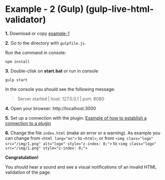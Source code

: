 # Example - 2 (Gulp) (gulp-live-html-validator)

**1.** Download or copy [example-1](https://github.com/Yuriy-Svetlov/gulp-live-html-validator/tree/main/documentation/examples/2)

**2.** Go to the directory with `gulpfile.js`.

Run the command in console: 

```shell
npm install
```

**3.** Double-clisk on **start.bat** or run in console 

```shell
gulp start
```
In the console you should see the following message:

> Server started | host: 127.0.0.1 | port: 8080


**4.** 
Open your browser: http://localhost:3000


**5.** Set up a connection with the plugin. [Example of how to establish a connection to a plugin](https://github.com/Yuriy-Svetlov/live-html-validator/tree/main/documentation/examples/%D1%81onnect_to_server)

**6.** Change the file `index.html` (make an error or a warning). As example you can change from `<html lang="en">` to `<html>`, or from `<img class="logo" src="/img/1.png" alt="logo" style="z-index: 0;">` to `<img class="logo" src="/img/1.png" style="z-index: 0;">`

**Congratulation!**

You should hear a sound and see a visual notifications of an invalid HTML validation of the page.
